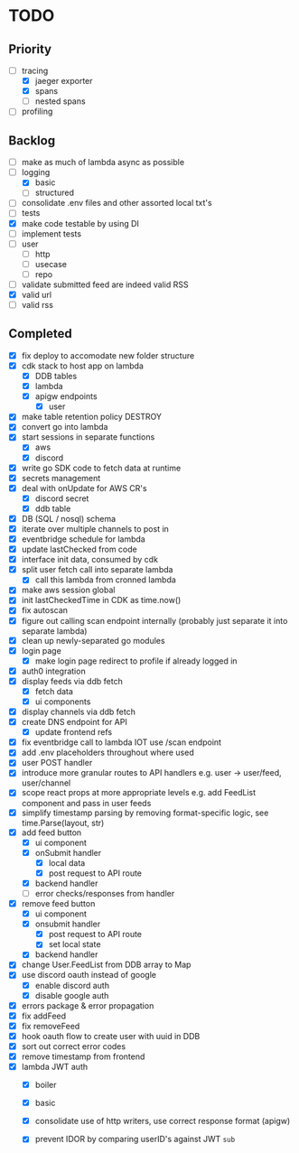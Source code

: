 # TODO

## Priority

- [ ] tracing
    - [x] jaeger exporter
    - [x] spans
    - [ ] nested spans
- [ ] profiling

## Backlog 

- [ ] make as much of lambda async as possible
- [ ] logging
  - [x] basic
  - [ ] structured
- [ ] consolidate .env files and other assorted local txt's
- [ ] tests 
 - [x] make code testable by using DI
 - [ ] implement tests
  - [ ] user
    - [ ] http
    - [ ] usecase
    - [ ] repo
- [ ] validate submitted feed are indeed valid RSS
 - [x] valid url 
 - [ ] valid rss

## Completed

- [x] fix deploy to accomodate new folder structure
- [x] cdk stack to host app on lambda
  - [x] DDB tables
  - [x] lambda
  - [x] apigw endpoints
    - [x] user
- [x] make table retention policy DESTROY
- [x] convert go into lambda
- [x] start sessions in separate functions
  - [x] aws
  - [x] discord
- [x] write go SDK code to fetch data at runtime
- [x] secrets management
- [x] deal with onUpdate for AWS CR's
  - [x] discord secret
  - [x] ddb table
- [x] DB (SQL / nosql) schema
- [x] iterate over multiple channels to post in
- [x] eventbridge schedule for lambda
- [x] update lastChecked from code
- [x] interface init data, consumed by cdk
- [x] split user fetch call into separate lambda
  - [x] call this lambda from cronned lambda
- [x] make aws session global
- [x] init lastCheckedTime in CDK as time.now()
- [x] fix autoscan
- [x] figure out calling scan endpoint internally (probably just separate it into separate lambda)
- [x] clean up newly-separated go modules
- [x] login page
  - [x] make login page redirect to profile if already logged in
- [x] auth0 integration
- [x] display feeds via ddb fetch
  - [x] fetch data
  - [x] ui components
- [x] display channels via ddb fetch
- [x] create DNS endpoint for API
  - [x] update frontend refs
- [x] fix eventbridge call to lambda IOT use /scan endpoint
- [x] add .env placeholders throughout where used
- [x] user POST handler
- [x] introduce more granular routes to API handlers e.g. user -> user/feed, user/channel
- [x] scope react props at more appropriate levels e.g. add FeedList component and pass in user feeds
- [x] simplify timestamp parsing by removing format-specific logic, see time.Parse(layout, str)
- [x] add feed button
  - [x] ui component
  - [x] onSubmit handler
    - [x] local data
    - [x] post request to API route
  - [x] backend handler
  - [ ] error checks/responses from handler
- [x] remove feed button
  - [x] ui component
  - [x] onsubmit handler
    - [x] post request to API route
    - [x] set local state
  - [x] backend handler
- [x] change User.FeedList from DDB array to Map
- [x] use discord oauth instead of google
  - [x] enable discord auth
  - [x] disable google auth
- [x] errors package & error propagation
- [x] fix addFeed
- [x] fix removeFeed
- [x] hook oauth flow to create user with uuid in DDB
 - [x] sort out correct error codes
- [x] remove timestamp from frontend
- [x] lambda JWT auth
  - [x] boiler
  - [x] basic
  - [x] consolidate use of http writers, use correct response format (apigw)
  - [x] prevent IDOR by comparing userID's against JWT `sub`


